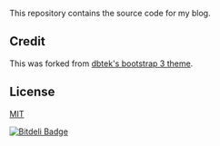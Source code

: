 This repository contains the source code for my blog.

## Credit
This was forked from [dbtek's bootstrap 3 theme](https://github.com/dbtek/jekyll-bootstrap-3).

## License

[MIT](http://opensource.org/licenses/MIT)


[![Bitdeli Badge](https://d2weczhvl823v0.cloudfront.net/dbtek/jekyll-bootstrap-3/trend.png)](https://bitdeli.com/free "Bitdeli Badge")


